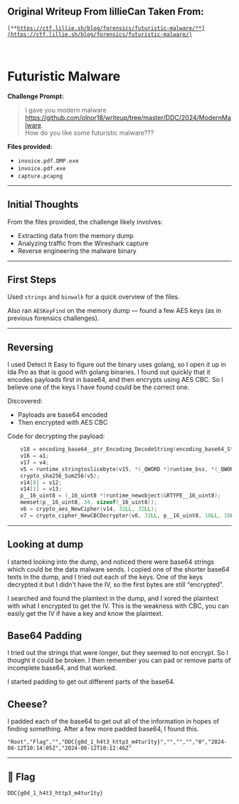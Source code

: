 ## Original Writeup From lillieCan Taken From:

<code>[**https://ctf.lillie.sh/blog/forensics/futuristic-malware/**](https://ctf.lillie.sh/blog/forensics/futuristic-malware/)</code> 

<br>

# Futuristic Malware

**Challenge Prompt:**

> I gave you modern malware https://github.com/olnor18/writeup/tree/master/DDC/2024/ModernMalware.  
> How do you like some futuristic malware???

**Files provided:**  
- `invoice.pdf.DMP.exe`  
- `invoice.pdf.exe`  
- `capture.pcapng`

---

## Initial Thoughts

From the files provided, the challenge likely involves:
- Extracting data from the memory dump
- Analyzing traffic from the Wireshark capture
- Reverse engineering the malware binary

---

## First Steps

Used `strings` and `binwalk` for a quick overview of the files.

Also ran `AESKeyFind` on the memory dump — found a few AES keys (as in previous forensics challenges).

---

## Reversing

I used Detect It Easy to figure out the binary uses golang, so I open it up in Ida Pro as that is good with golang binaries. I found out quickly that it encodes payloads first in base64, and then encrypts using AES CBC. So I believe one of the keys I have found could be the correct one.

Discovered:
- Payloads are base64 encoded
- Then encrypted with AES CBC

Code for decrypting the payload:

```c
    v18 = encoding_base64__ptr_Encoding_DecodeString(encoding_base64_StdEncoding, a1, a2);
    v16 = a1;
    v17 = v4;
    v5 = runtime_stringtoslicebyte(v15, *(_QWORD *)runtime_bss, *(_QWORD *)(runtime_bss + 8));
    crypto_sha256_Sum256(v5);
    v14[0] = v12;
    v14[1] = v13;
    p__16_uint8 = (_16_uint8 *)runtime_newobject(&RTYPE__16_uint8);
    memset(p__16_uint8, 34, sizeof(_16_uint8));
    v6 = crypto_aes_NewCipher(v14, 32LL, 32LL);
    v7 = crypto_cipher_NewCBCDecrypter(v6, 32LL, p__16_uint8, 16LL, 16LL);
```

---

## Looking at dump

I started looking into the dump, and noticed there were base64 strings which could be the data malware sends. I copied one of the shorter base64 texts in the dump, and I tried out each of the keys. One of the keys decrypted it but I didn’t have the IV, so the first bytes are still “encrypted”.

I searched and found the plaintext in the dump, and I xored the plaintext with what I encrypted to get the IV. This is the weakness with CBC, you can easily get the IV if have a key and know the plaintext.

## Base64 Padding

I tried out the strings that were longer, but they seemed to not encrypt. So I thought it could be broken. I then remember you can pad or remove parts of incomplete base64, and that worked.

I started padding to get out different parts of the base64.

## Cheese?

I padded each of the base64 to get out all of the information in hopes of finding something. After a few more padded base64, I found this.

```
"Root","Flag","","DDC{g0d_1_h4t3_http3_m4tur1ty}","","","","0","2024-08-12T10:14:05Z","2024-08-12T10:12:46Z"
```

---

## 🏁 Flag

```
DDC{g0d_1_h4t3_http3_m4tur1ty}
```
